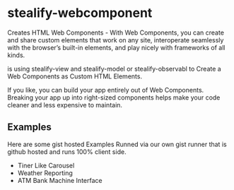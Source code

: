 # stealify-webcomponent
Creates HTML Web Components - With Web Components, you can create and share custom elements that work on any site, interoperate seamlessly with the browser’s built-in elements, and play nicely with frameworks of all kinds.

is using stealify-view and stealify-model or stealify-observabl to Create a Web Components as Custom HTML Elements.

If you like, you can build your app entirely out of Web Components. Breaking your app up into right-sized components helps make your code cleaner and less expensive to maintain.



## Examples
Here are some gist hosted Examples Runned via our own gist runner that is github hosted and runs 100% client side.
- Tiner Like Carousel
- Weather Reporting
- ATM Bank Machine Interface

